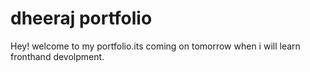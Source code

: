# dheeraj portfolio
Hey! welcome to  my portfolio.its coming on tomorrow when i will learn fronthand devolpment.